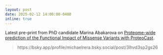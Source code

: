 ```yaml
---
layout: post
date: 2025-02-12 14:00:00-0400 
inline: true
---
```


Latest pre-print from PhD candidate Marina Abakarova on <a href="https://www.biorxiv.org/content/10.1101/2025.02.09.637326v1">Proteome-wide prediction of the Functional Impact of Missense Variants with <a href = "https://proteocast.ijm.fr/drosophiladb/">ProteoCast</a></a>.


<blockquote class="twitter-tweet"><p lang="en" dir="ltr"> https://bsky.app/profile/michaelrera.bsky.social/post/3lhvd3sp2gs26 </blockquote>










